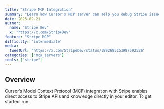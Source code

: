 ```yaml
---
title: "Stripe MCP Integration"
summary: "Learn how Cursor's MCP server can help you debug Stripe issues faster by automatically analyzing Stripe logs and errors"
date: 2025-02-21
author:
  name: "Stripe Dev" 
  x: "https://x.com/StripeDev"
feature: "Stripe MCP"
difficulty: "intermediate"
media:
  tweetUrl: "https://x.com/StripeDev/status/1892685153987592526"
categories: ["mcp_servers"]
tools: ["stripe"]
---
```


## Overview

Cursor's Model Context Protocol (MCP) integration with Stripe enables direct access to Stripe APIs and knowledge directly in your editor. To get started, run:
